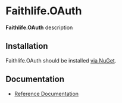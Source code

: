 # Faithlife.OAuth

**Faithlife.OAuth** description

## Installation

Faithlife.OAuth should be installed [via NuGet](https://www.nuget.org/packages/Faithlife.OAuth).

## Documentation

* [Reference Documentation](Faithlife.OAuth.md)


